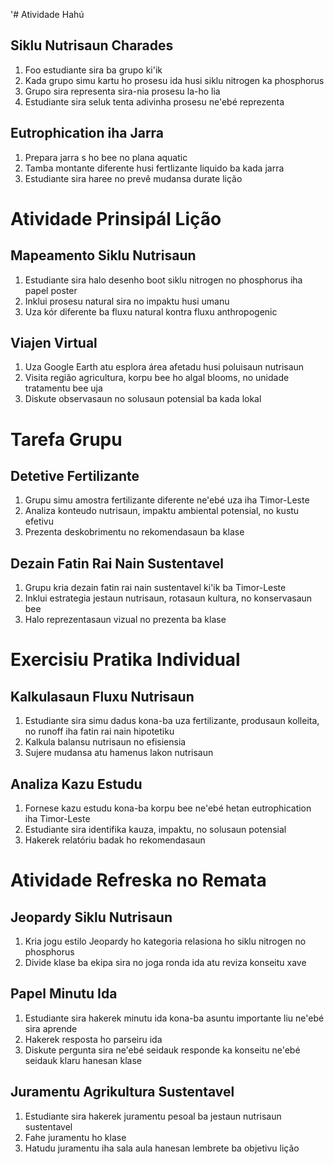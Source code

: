 '# Atividade Hahú

## Siklu Nutrisaun Charades
1. Foo estudiante sira ba grupo ki'ik
2. Kada grupo simu kartu ho prosesu ida husi siklu nitrogen ka phosphorus
3. Grupo sira representa sira-nia prosesu la-ho lia
4. Estudiante sira seluk tenta adivinha prosesu ne'ebé reprezenta

## Eutrophication iha Jarra
1. Prepara jarra s ho bee no plana aquatic
2. Tamba montante diferente husi fertlizante liquido ba kada jarra
3. Estudiante sira haree no prevê mudansa durate lição

# Atividade Prinsipál Lição

## Mapeamento Siklu Nutrisaun
1. Estudiante sira halo desenho boot siklu nitrogen no phosphorus iha papel poster
2. Inklui prosesu natural sira no impaktu husi umanu
3. Uza kór diferente ba fluxu natural kontra fluxu anthropogenic

## Viajen Virtual
1. Uza Google Earth atu esplora área afetadu husi poluisaun nutrisaun
2. Visita região agricultura, korpu bee ho algal blooms, no unidade tratamentu bee uja
3. Diskute observasaun no solusaun potensial ba kada lokal

# Tarefa Grupu

## Detetive Fertilizante
1. Grupu simu amostra fertilizante diferente ne'ebé uza iha Timor-Leste
2. Analiza konteudo nutrisaun, impaktu ambiental potensial, no kustu efetivu
3. Prezenta deskobrimentu no rekomendasaun ba klase

## Dezain Fatin Rai Nain Sustentavel
1. Grupu kria dezain fatin rai nain sustentavel ki'ik ba Timor-Leste
2. Inklui estrategia jestaun nutrisaun, rotasaun kultura, no konservasaun bee
3. Halo reprezentasaun vizual no prezenta ba klase

# Exercisiu Pratika Individual

## Kalkulasaun Fluxu Nutrisaun
1. Estudiante sira simu dadus kona-ba uza fertilizante, produsaun kolleita, no runoff iha fatin rai nain hipotetiku
2. Kalkula balansu nutrisaun no efisiensia
3. Sujere mudansa atu hamenus lakon nutrisaun

## Analiza Kazu Estudu
1. Fornese kazu estudu kona-ba korpu bee ne'ebé hetan eutrophication iha Timor-Leste
2. Estudiante sira identifika kauza, impaktu, no solusaun potensial
3. Hakerek relatóriu badak ho rekomendasaun

# Atividade Refreska no Remata

## Jeopardy Siklu Nutrisaun
1. Kria jogu estilo Jeopardy ho kategoria relasiona ho siklu nitrogen no phosphorus
2. Divide klase ba ekipa sira no joga ronda ida atu reviza konseitu xave

## Papel Minutu Ida
1. Estudiante sira hakerek minutu ida kona-ba asuntu importante liu ne'ebé sira aprende
2. Hakerek resposta ho parseiru ida
3. Diskute pergunta sira ne'ebé seidauk responde ka konseitu ne'ebé seidauk klaru hanesan klase

## Juramentu Agrikultura Sustentavel
1. Estudiante sira hakerek juramentu pesoal ba jestaun nutrisaun sustentavel
2. Fahe juramentu ho klase
3. Hatudu juramentu iha sala aula hanesan lembrete ba objetivu lição